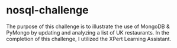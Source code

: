 # nosql-challenge
The purpose of this challenge is to illustrate the use of MongoDB & PyMongo by updating and analyzing a list of UK restaurants. 
In the completion of this challenge, I utilized the XPert Learning Assistant. 
